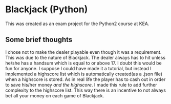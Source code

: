 # Blackjack (Python)
This was created as an exam project for the Python2 course at KEA.

## Some brief thoughts
I chose not to make the dealer playable even though it was a requirement. This was due to the nature of Blackjack.
The dealer always has to hit unless he/she has a handsum which is equal to or above 17.
I doubt this would be fun for anyone. I suppose I could have made it a tutorial, but instead I implemented a highscore list which is automatically created(as a .json file) when a highscore is stored.
As in real life the player has to cash out in order to save his/her money _and the highscore_.
I made this rule to add further complexity to the highscore list. This way there is an incentive to not always bet all your money on each game of Blackjack.
